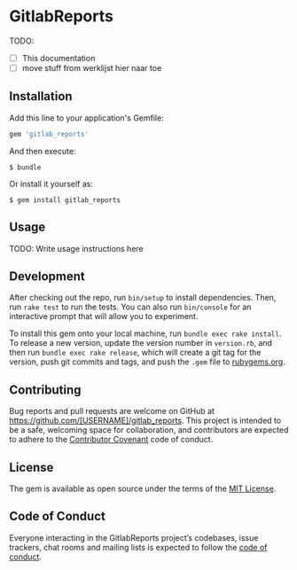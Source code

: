 # GitlabReports

TODO:

- [ ] This documentation
- [ ] move stuff from werklijst hier naar toe

## Installation

Add this line to your application's Gemfile:

```ruby
gem 'gitlab_reports'
```

And then execute:

    $ bundle

Or install it yourself as:

    $ gem install gitlab_reports

## Usage

TODO: Write usage instructions here

## Development

After checking out the repo, run `bin/setup` to install dependencies. Then, run `rake test` to run the tests. You can also run `bin/console` for an interactive prompt that will allow you to experiment.

To install this gem onto your local machine, run `bundle exec rake install`. To release a new version, update the version number in `version.rb`, and then run `bundle exec rake release`, which will create a git tag for the version, push git commits and tags, and push the `.gem` file to [rubygems.org](https://rubygems.org).

## Contributing

Bug reports and pull requests are welcome on GitHub at https://github.com/[USERNAME]/gitlab_reports. This project is intended to be a safe, welcoming space for collaboration, and contributors are expected to adhere to the [Contributor Covenant](http://contributor-covenant.org) code of conduct.

## License

The gem is available as open source under the terms of the [MIT License](https://opensource.org/licenses/MIT).

## Code of Conduct

Everyone interacting in the GitlabReports project’s codebases, issue trackers, chat rooms and mailing lists is expected to follow the [code of conduct](https://github.com/[USERNAME]/gitlab_reports/blob/master/CODE_OF_CONDUCT.md).
